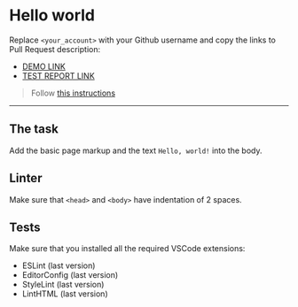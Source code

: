 # Hello world

Replace `<your_account>` with your Github username and copy the links to Pull Request description:
- [DEMO LINK](https://Ilya-Osoben.github.io/layout_hello-world/)
- [TEST REPORT LINK](https://Ilya-Osoben.github.io/layout_hello-world/report/html_report/)

> Follow [this instructions](https://mate-academy.github.io/layout_task-guideline/#how-to-solve-the-layout-tasks-on-github)
___

## The task

Add the basic page markup and the text `Hello, world!` into the body.

## Linter

Make sure that `<head>` and `<body>` have indentation of 2 spaces.

## Tests

Make sure that you installed all the required VSCode extensions:

- ESLint (last version)
- EditorConfig (last version)
- StyleLint (last version)
- LintHTML (last version)
